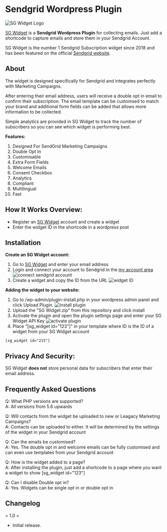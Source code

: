 # Sendgrid Wordpress Plugin
![SG Widget Logo](https://app.sgwidget.com/img/sg-widget-logo.png)

[SG Widget](https://sgwidget.com) is a **Sendgrid Wordpress Plugin** for collecting emails. Just add a shortcode to capture emails and store them in your Sendgrid Account. 

SG Widget is the number 1 Sendgrid Subscription widget since 2018 and has been featured on the official [Sendgrid website](https://sendgrid.com/en-us/blog/building-a-sendgrid-subscription-widget).

## About
The widget is designed specifically for Sendgrid and integrates perfectly with Marketing Campaigns.

After entering their email address, users will receive a double opt in email to confirm their subscription. The email template can be customsed to match your brand and additional form fields can be added that allows more information to be collected.

Simple analytics are provided in SG Widget to track the number of subscribers so you can see which widget is performing best.

**Features:**

1. Designed For SendGrid Marketing Campaigns
2. Double Opt In
3. Customisable
4. Extra Form Fields
5. Welcome Emails
6. Consent Checkbox
7. Analytics
8. Compliant
9. Multilingual
10. Fast

## How It Works Overview:

* Register an [SG Widget](https://app.sgwidget.com/register) account and create a widget
* Enter the widget ID in the shortcode in a wordpress post


## Installation 
**Create an SG Widget account:**
1. Go to [SG Widget](https://app.sgwidget.com/register) and enter your email address
2. Login and connect your account to Sendgrid in the [my account area](https://app.sgwidget.com/my-account) ![connect sendgrid account](https://imagedelivery.net/k0P4EcPiouU_XzyGSmgmUw/91f4838d-a8f8-419d-253e-e5ed5d1ff100/public)
3. Create a widget and copy the ID from the URL ![widget ID](https://imagedelivery.net/k0P4EcPiouU_XzyGSmgmUw/700ebb3a-8a78-4990-ceab-958336b5f300/public)

**Adding the widget to your website:**
1. Go to /wp-admin/plugin-install.php in your wordpress admin panel and click Upload Plugin. ![install plugin](https://imagedelivery.net/k0P4EcPiouU_XzyGSmgmUw/f7aabdd2-d254-46d2-bcb9-e7869618f200/public)
2. Upload the \"SG Widget.zip\" from this repository and click install
3. Activate the plugin and open the plugin settings page and enter your SG Widget API Key ![activate plugin](https://imagedelivery.net/k0P4EcPiouU_XzyGSmgmUw/ab6fa4af-5c49-48c1-5f45-0c46858a9500/public)
4. Place \"[sg_widget id=\"123\"]\" in your template where ID is the ID of a widget from your SG Widget account 
```
[sg_widget id="215"]
```

## Privacy And Security:

SG Widget **does not** store personal data for subscribers that enter their email address.

## Frequently Asked Questions
Q: What PHP versions are supported?  
A: All versions from 5.6 upwards

Q: Will contacts from the widget be uploaded to new or Leagacy Marketing Campaigns?  
A: Contacts can be uploaded to either. It will be determined by the settings of the widget in your Sendgrid account

Q: Can the emails be customised?  
A: Yes. The double opt in and welcome emails can be fully customised and can even use templates from your Sendgrid account

Q: How is the widget added to a page?  
A: After installing the plugin, just add a shortcode to a page where you want a widget to show [sg_widget id=\"123\"]

Q: Can I disable Double opt in?  
A: Yes. Widgets can be single opt in or double opt in


## Changelog
= 1.0 =
* Initial release.